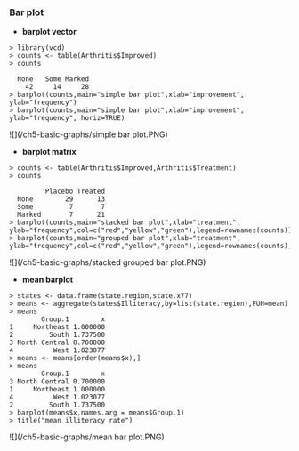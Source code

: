 ### Bar plot

* **barplot vector**
```
> library(vcd)
> counts <- table(Arthritis$Improved)
> counts

  None   Some Marked 
    42     14     28 
> barplot(counts,main="simple bar plot",xlab="improvement", ylab="frequency")
> barplot(counts,main="simple bar plot",xlab="improvement", ylab="frequency", horiz=TRUE)
```
![](/ch5-basic-graphs/simple bar plot.PNG)
* **barplot matrix**
``` 
> counts <- table(Arthritis$Improved,Arthritis$Treatment)
> counts
        
         Placebo Treated
  None        29      13
  Some         7       7
  Marked       7      21
> barplot(counts,main="stacked bar plot",xlab="treatment", ylab="frequency",col=c("red","yellow","green"),legend=rownames(counts))
> barplot(counts,main="grouped bar plot",xlab="treatment", ylab="frequency",col=c("red","yellow","green"),legend=rownames(counts),beside=TRUE)
```
![](/ch5-basic-graphs/stacked grouped bar plot.PNG)
* **mean barplot**
```
> states <- data.frame(state.region,state.x77)
> means <- aggregate(states$Illiteracy,by=list(state.region),FUN=mean)
> means
        Group.1        x
1     Northeast 1.000000
2         South 1.737500
3 North Central 0.700000
4          West 1.023077
> means <- means[order(means$x),]
> means
        Group.1        x
3 North Central 0.700000
1     Northeast 1.000000
4          West 1.023077
2         South 1.737500
> barplot(means$x,names.arg = means$Group.1)
> title("mean illiteracy rate")
```
![](/ch5-basic-graphs/mean bar plot.PNG)
